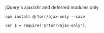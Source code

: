 jQuery's ajax/xhr and deferred modules only

`npm install @rtorr/ajax-only --save`

`var $ = require('@rtorr/ajax-only');`
